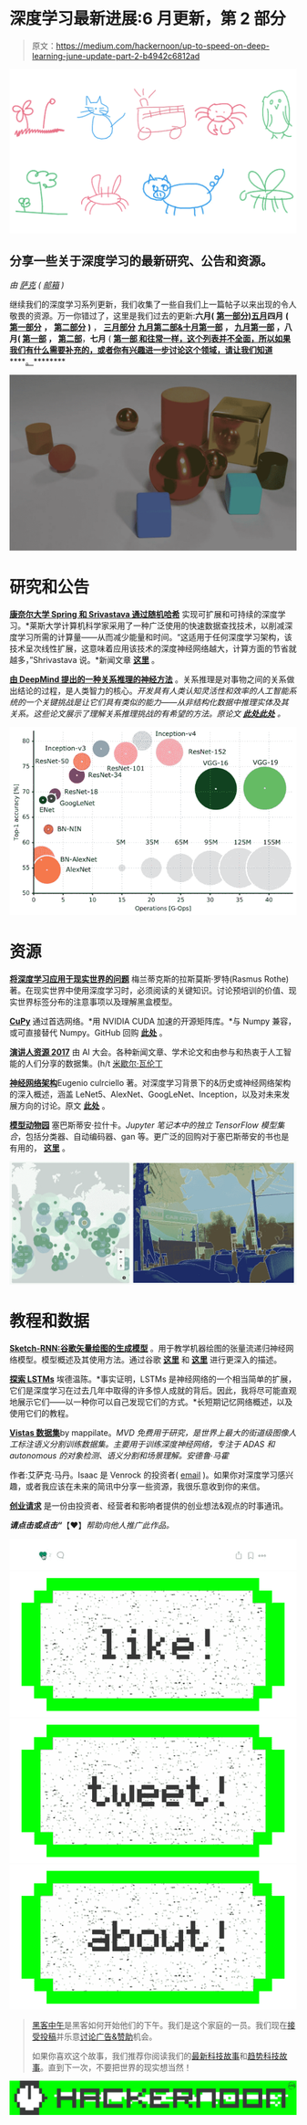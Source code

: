 # 深度学习最新进展:6 月更新，第 2 部分

> 原文：<https://medium.com/hackernoon/up-to-speed-on-deep-learning-june-update-part-2-b4942c6812ad>

![](img/a1f3e0268cabc3aafbb3ea4d48ec1413.png)

## 分享一些关于深度学习的最新研究、公告和资源。

*由* [*萨克*](https://www.linkedin.com/in/isaacmadan) *(* [*邮箱*](mailto:isaac@venrock.com) *)*

继续我们的深度学习系列更新，我们收集了一些自我们上一篇帖子以来出现的令人敬畏的资源。万一你错过了，这里是我们过去的更新:**六月(** [**第一部分**](https://hackernoon.com/up-to-speed-on-deep-learning-june-update-f6fcdea4f521)**)**[**五月**](https://hackernoon.com/up-to-speed-on-deep-learning-may-update-a146d851f14f)**四月** **(** [**第一部分**](https://hackernoon.com/up-to-speed-on-deep-learning-april-update-7a0f5d1c580a) **，** [**第二部分**](/the-mission/up-to-speed-on-deep-learning-april-update-part-2-14ff1f8418a5) **)** ， [**三月部分**](https://hackernoon.com/up-to-speed-on-deep-learning-march-update-part-2-4a07d99f2885) **[**九月第二部&十月第一部**](/the-mission/up-to-speed-on-deep-learning-september-part-2-and-october-part-1-d72d7e5df1ea#.bg88ojrbl) ， [**九月第一部**](/the-mission/up-to-speed-on-deep-learning-september-update-part-1-ca27a6ed03cd#.ocrcl97wd) ，**八月(** [**第一部**](/the-mission/up-to-speed-on-deep-learning-august-update-part-1-25afc11aea6b#.2mv855gbu) **，** [**第二部**](/the-mission/up-to-speed-on-deep-learning-august-update-part-2-bfb1554f885#.ps2tqe76u)**，**七月** ( [**第一部 **和往常一样，这个列表并不全面，所以如果我们有什么需要补充的，或者你有兴趣进一步讨论这个领域，请让我们知道****](/the-mission/up-to-speed-on-deep-learning-july-update-6c1d9e6741cf#.gcfr1dnjx)****[。](mailto:hello@requestsforstartups.com)********

![](img/d2b74ce6f07ca4887276f563ba77e7fb.png)

# 研究和公告

[**康奈尔大学 Spring 和 Srivastava 通过随机哈希**](https://arxiv.org/abs/1602.08194) 实现可扩展和可持续的深度学习。*莱斯大学计算机科学家采用了一种广泛使用的快速数据查找技术，以削减深度学习所需的计算量——从而减少能量和时间。“这适用于任何深度学习架构，该技术呈次线性扩展，这意味着应用该技术的深度神经网络越大，计算方面的节省就越多，”Shrivastava 说。*新闻文章 [**这里**](https://phys.org/news/2017-06-scientists-slash-deep.html#jCp) 。

[**由 DeepMind 提出的一种关系推理的神经方法**](https://deepmind.com/blog/neural-approach-relational-reasoning/) 。关系推理是对事物之间的关系做出结论的过程，是人类智力的核心。*开发具有人类认知灵活性和效率的人工智能系统的一个关键挑战是让它们具有类似的能力——从非结构化数据中推理实体及其关系。这些论文展示了理解关系推理挑战的有希望的方法。原论文 [**此处**](https://arxiv.org/abs/1706.01427)[**此处**](https://arxiv.org/abs/1706.01433) 。*

![](img/85625ef601b6ec58ab136f8dc988adc7.png)

# 资源

[**将深度学习应用于现实世界的问题**](/merantix/applying-deep-learning-to-real-world-problems-ba2d86ac5837) 梅兰蒂克斯的拉斯莫斯·罗特(Rasmus Rothe)著。在现实世界中使用深度学习时，必须阅读的关键知识。讨论预培训的价值、现实世界标签分布的注意事项以及理解黑盒模型。

[**CuPy**](https://cupy.chainer.org/) 通过首选网络。*用 NVIDIA CUDA 加速的开源矩阵库。*与 Numpy 兼容，或可直接替代 Numpy。GitHub 回购 [**此处**](https://github.com/cupy/cupy) 。

[**演讲人资源 2017**](http://aiconference.com/speaker-resources-ai-conference-2017/) 由 AI 大会。各种新闻文章、学术论文和由参与和热衷于人工智能的人们分享的数据集。(h/t [米歇尔·瓦伦丁](mailto:michelle.valentine@indexventures.com)

[**神经网络架构**](/towards-data-science/neural-network-architectures-156e5bad51ba)Eugenio culrciello 著。对深度学习背景下的&历史或神经网络架构的深入概述，涵盖 LeNet5、AlexNet、GoogLeNet、Inception，以及对未来发展方向的讨论。原文 [**此处**](https://arxiv.org/abs/1605.07678) 。

[**模型动物园**](https://github.com/rasbt) 塞巴斯蒂安·拉什卡。*Jupyter 笔记本中的独立 TensorFlow 模型集合*，包括分类器、自动编码器、gan 等。更广泛的回购对于塞巴斯蒂安的书也是有用的， [**这里**](https://github.com/rasbt/deep-learning-book) 。

![](img/341fc250341325022ab4f40843c8f69d.png)

# 教程和数据

[**Sketch-RNN:谷歌矢量绘图的生成模型**](https://github.com/tensorflow/magenta/tree/master/magenta/models/sketch_rnn#sketch-rnn-a-generative-model-for-vector-drawings) 。用于教学机器绘图的张量流递归神经网络模型。模型概述及其使用方法。通过谷歌 [**这里**](https://research.googleblog.com/2017/04/teaching-machines-to-draw.html) 和 [**这里**](https://arxiv.org/abs/1704.03477) 进行更深入的描述。

[**探索 LSTMs**](http://blog.echen.me/2017/05/30/exploring-lstms/) 埃德温陈。*事实证明，LSTMs 是神经网络的一个相当简单的扩展，它们是深度学习在过去几年中取得的许多惊人成就的背后。因此，我将尽可能直观地展示它们——以一种你可以自己发现它们的方式。*长短期记忆网络概述，以及使用它们的教程。

[**Vistas 数据集**](https://www.mapillary.com/dataset/vistas)by mappilate。*MVD 免费用于研究，是世界上最大的街道级图像人工标注语义分割训练数据集。主要用于训练深度神经网络，专注于 ADAS 和 autonomous 的对象检测、语义分割和场景理解。安德鲁·马霍*

作者:艾萨克·马丹。Isaac 是 Venrock 的投资者( [email](mailto:isaac@venrock.com) )。如果你对深度学习感兴趣，或者我应该在未来的简讯中分享一些资源，我很乐意收到你的来信。

[**创业请求**](http://www.requestsforstartups.com) 是一份由投资者、经营者和影响者提供的创业想法&观点的时事通讯。

***请点击或点击“︎***【❤】*帮助向他人推广此作品。*

![](img/c058ff3d54c9ed80c79b3103693cec07.png)[![](img/50ef4044ecd4e250b5d50f368b775d38.png)](http://bit.ly/HackernoonFB)[![](img/979d9a46439d5aebbdcdca574e21dc81.png)](https://goo.gl/k7XYbx)[![](img/2930ba6bd2c12218fdbbf7e02c8746ff.png)](https://goo.gl/4ofytp)

> [黑客中午](http://bit.ly/Hackernoon)是黑客如何开始他们的下午。我们是这个家庭的一员。我们现在[接受投稿](http://bit.ly/hackernoonsubmission)并乐意[讨论广告&赞助](mailto:partners@amipublications.com)机会。
> 
> 如果你喜欢这个故事，我们推荐你阅读我们的[最新科技故事](http://bit.ly/hackernoonlatestt)和[趋势科技故事](https://hackernoon.com/trending)。直到下一次，不要把世界的现实想当然！

![](img/be0ca55ba73a573dce11effb2ee80d56.png)